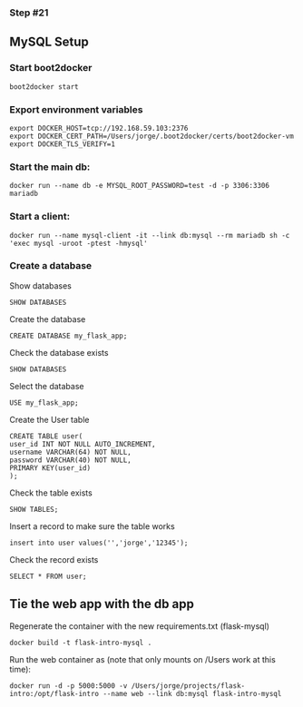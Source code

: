 ### Step #21

## MySQL Setup

### Start boot2docker
```
boot2docker start
```

### Export environment variables
```
export DOCKER_HOST=tcp://192.168.59.103:2376
export DOCKER_CERT_PATH=/Users/jorge/.boot2docker/certs/boot2docker-vm
export DOCKER_TLS_VERIFY=1
```

### Start the main db:
```
docker run --name db -e MYSQL_ROOT_PASSWORD=test -d -p 3306:3306 mariadb
```

### Start a client:
```
docker run --name mysql-client -it --link db:mysql --rm mariadb sh -c 'exec mysql -uroot -ptest -hmysql'
```

### Create a database

Show databases
```
SHOW DATABASES
```

Create the database
```
CREATE DATABASE my_flask_app;
```

Check the database exists
```
SHOW DATABASES
```

Select the database
```
USE my_flask_app;
```

Create the User table
```
CREATE TABLE user(
user_id INT NOT NULL AUTO_INCREMENT,
username VARCHAR(64) NOT NULL,
password VARCHAR(40) NOT NULL,
PRIMARY KEY(user_id)
);
```

Check the table exists
```
SHOW TABLES;
```

Insert a record to make sure the table works
```
insert into user values('','jorge','12345');
```

Check the record exists
```
SELECT * FROM user;
```

## Tie the web app with the db app

Regenerate the container with the new requirements.txt (flask-mysql)

```
docker build -t flask-intro-mysql .
```

Run the web container as (note that only mounts on /Users work at this time):
```
docker run -d -p 5000:5000 -v /Users/jorge/projects/flask-intro:/opt/flask-intro --name web --link db:mysql flask-intro-mysql
```
